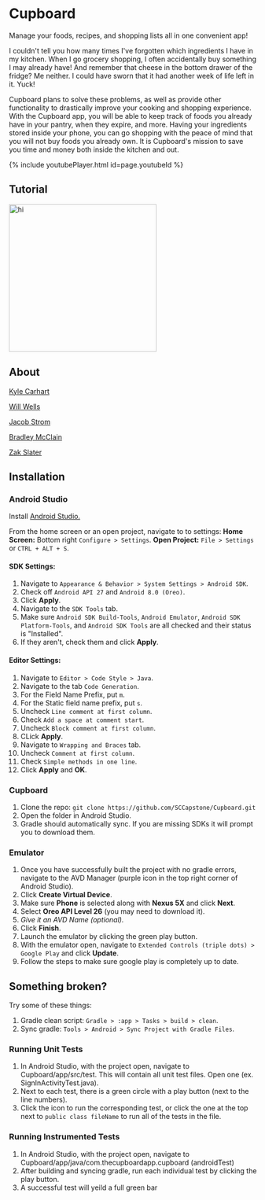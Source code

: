 # Cupboard

Manage your foods, recipes, and shopping lists all in one convenient app!

I couldn't tell you how many times I've forgotten which ingredients I have in my kitchen. When I go grocery shopping, I often accidentally buy something I may already have! And remember that cheese in the bottom drawer of the fridge? Me neither. I could have sworn that it had another week of life left in it. Yuck!

Cupboard plans to solve these problems, as well as provide other functionality to drastically improve your cooking and shopping experience. With the Cupboard app, you will be able to keep track of foods you already have in your pantry, when they expire, and more. Having your ingredients stored inside your phone, you can go shopping with the peace of mind that you will not buy foods you already own. It is Cupboard's mission to save you time and money both inside the kitchen and out.

{% include youtubePlayer.html id=page.youtubeId %}

## Tutorial
<img src="https://i.imgur.com/Aro8eCg.png" alt="hi" width="300" />


## About
[Kyle Carhart](https://github.com/KMCGamer)

[Will Wells](https://github.com/WillWells)

[Jacob Strom](https://github.com/jmstrom)

[Bradley McClain](https://github.com/BradleyMcClain)

[Zak Slater](https://github.com/ZakSlater)

## Installation

### Android Studio
Install [Android Studio.](https://developer.android.com/studio/index.html)

From the home screen or an open project, navigate to to settings:
**Home Screen:** Bottom right `Configure > Settings`.
**Open Project:** `File > Settings` or `CTRL + ALT + S`.

#### SDK Settings:
1. Navigate to `Appearance & Behavior > System Settings > Android SDK`.
2. Check off `Android API 27` and `Android 8.0 (Oreo)`.
3. Click **Apply**.
4. Navigate to the `SDK Tools` tab.
5. Make sure `Android SDK Build-Tools`, `Android Emulator`, `Android SDK Platform-Tools`, and `Android SDK Tools` are all checked and their status is "Installed".
6. If they aren't, check them and click **Apply**.

#### Editor Settings:
1. Navigate to `Editor > Code Style > Java`.
2. Navigate to the tab `Code Generation`.
3. For the Field Name Prefix, put `m`.
4. For the Static field name prefix, put `s`.
5. Uncheck `Line comment at first column`.
6. Check `Add a space at comment start`.
7. Uncheck `Block comment at first column`.
8. CLick **Apply**.
9. Navigate to `Wrapping and Braces` tab.
10. Uncheck `Comment at first column`.
11. Check `Simple methods in one line`.
12. Click **Apply** and **OK**.

### Cupboard
1. Clone the repo: `git clone https://github.com/SCCapstone/Cupboard.git`
2. Open the folder in Android Studio.
3. Gradle should automatically sync. If you are missing SDKs it will prompt you to download them.

### Emulator
1. Once you have successfully built the project with no gradle errors, navigate to the AVD Manager (purple icon in the top right corner of Android Studio).
2. Click **Create Virtual Device**.
3. Make sure **Phone** is selected along with **Nexus 5X** and click **Next**.
4. Select **Oreo API Level 26** (you may need to download it).
5. *Give it an AVD Name (optional).*
6. Click **Finish**.
7. Launch the emulator by clicking the green play button.
8. With the emulator open, navigate to `Extended Controls (triple dots) > Google Play` and click **Update**.
9. Follow the steps to make sure google play is completely up to date.

## Something broken?
Try some of these things:
1. Gradle clean script: `Gradle > :app > Tasks > build > clean`.
2. Sync gradle: `Tools > Android > Sync Project with Gradle Files`.

### Running Unit Tests
1. In Android Studio, with the project open, navigate to Cupboard/app/src/test. This will contain all unit test files. Open one (ex. SignInActivityTest.java).
2. Next to each test, there is a green circle with a play button (next to the line numbers).
3. Click the icon to run the corresponding test, or click the one at the top next to `public class fileName` to run all of the tests in the file.

### Running Instrumented Tests
1. In Android Studio, with the project open, navigate to Cupboard/app/java/com.thecupboardapp.cupboard (androidTest)
2. After building and syncing gradle, run each individual test by clicking the play button.
3. A successful test will yeild a full green bar
